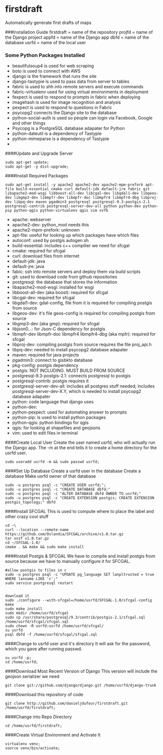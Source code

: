 # firstdraft
Automatically generate first drafts of maps

###Installation Guide
firstdraft = name of the repository
projfd = name of the Django project
appfd = name of the Django app
dbfd = name of the database
usrfd = name of the local user

### Some Python Packages Installed 
* beautifulsoup4 is used for web scraping
* boto is used to connect with AWS
* django is the framework that runs the site
* django-tastypie is used to pass data from server to tables
* fabric is used to shh into remote servers and execute commands
* fabric-virtualenv used for using virtual environments in deployment
* fexpect is used to respond to prompts in fabric when deploying
* imagehash is used for image recognition and analysis
* pexpect is used to respond to questions in Fabric
* psycopg2 connects the Django site to the database
* python-social-auth is used so people can login via Facebook, Google and other things
* Psycopg is a PostgreSQL database adapater for Python
* python-dateutil is a dependency of Tastypie
* python-mimeparse is a dependency of Tastypie
* 

####Update and Upgrade Server
```
sudo apt-get update;
sudo apt-get -y dist-upgrade;
```


####Install Required Packages
```
sudo apt-get install -y apache2 apache2-dev apache2-mpm-prefork apt-file build-essential cmake curl default-jdk default-jre fabric git libapache2-mod-wsgi libboost-all-dev libcgal-dev libgdal1-dev libgeos-dev libgmp3-dev libmpfr-dev libmpfr-doc libmpfr4 libmpfr4-dbg libproj-dev libpq-dev maven pgadmin3 postgresql postgresql-9.3-postgis-2.1 postgresql-contrib postgresql-server-dev-all python python-dev python-pip python-qgis python-virtualenv qgis vim xvfb
```
* apache: webserver
* apache2-dev: python_mod needs this
* apache2-mpm-prefork: unknown
* apt-file: useful for looking up which packages have which files
* autoconf: used by postgis autogen.sh
* build-essential: includes c++ compilier we need for sfcgal
* cmake: required for sfcgal
* curl: download files from internet
* default-jdk: java
* default-jre: java
* fabic: ssh into remote servers and deploy them via build scripts
* git: used to download code from github repositories
* postgresql: the database that stores the information
* libapache2-mod-wsgi: installed for wsgi
* libboost-all-dev (aka boost): required for sfcgal
* libcgal-dev: required for sfcgal
* libgdal1-dev: gdal-config, file from it is required for compiling postgis from source
* libgeos-dev: it's file geos-config is required for compiling postgis from source
* libgmp3-dev (aka gmp): required for sfcgal
* libjson0...: for Json-C dependency for postgis
* libmpfr-dev libmpfr-doc libmpfr4 libmpfr4-dbg (aka mpfr): required for sfcgal
* libproj-dev: compiling postgis from source requires the file proj_api.h
* libpq-dev: needed to install psycopg2 database adapater
* maven: required for java projects
* pgadmin3: connect to gisbkto database
* pkg-config: postgis dependency
* postgis: NOT INCLUDING. MUST BUILD FROM SOURCE
* postgresql-9.3-postgis-2.1: connects postgresql to postgis 
* postgresql-contrib: postgis requires it
* postgresql-server-dev-all: includes all postgres stuff needed; includes postgresql-server-dev-X.Y, which is needed to install psycopg2 database adapater
* python: code language that django uses
* python-dev:
* python-pexpect: used for automating answer to prompts
* python-pip: is used to install python packages
* python-qgis: python bindings for qgis
* qgis: for looking at shapefiles and geojsons
* vim: used to edit files in terminal


####Create Local User
Create the user named usrfd, who will actually run the Django app.
The -m at the end tells it to create a home directory for the usrfd user.
```
sudo useradd usrfd -m && sudo passwd usrfd;
```

####Set Up Database
Create a usrfd user in the database
Create a database
Make usrfd owner of that database
```
sudo -u postgres psql -c "CREATE USER usrfd;";
sudo -u postgres psql -c "CREATE DATABASE dbfd;"
sudo -u postgres psql -c "ALTER DATABASE dbfd OWNER TO usrfd;"
sudo -u postgres psql -c "CREATE EXTENSION postgis; CREATE EXTENSION postgis_topology;" dbfd
```

####Install SFCGAL
This is used to compute where to place the label and other crazy cool stuff
```
cd ~\
curl --location --remote-name https://github.com/Oslandia/SFCGAL/archive/v1.0.tar.gz
tar xvzf v1.0.tar.gz
cd ~/SFCGAL-1.0/
cmake . && make && sudo make install
```


####Install Postgis & SFCGAL
We have to compile and install postgis from source because we have to manually configure it for SFCGAL.

```
#allow postgis to files in c
sudo -u postgres psql -c "UPDATE pg_language SET lanpltrusted = true WHERE lanname LIKE 'c';"
sudo service postgresql restart


download it
sudo ./configure --with-sfcgal=/home/usrfd/SFCGAL-1.0/sfcgal-config
make
sudo make install
sudo mkdir /home/usrfd/sfcgal
sudo cp /usr/share/postgresql/9.3/contrib/postgis-2.1/sfcgal.sql /home/usrfd/sfcgal/sfcgal.sql
sudo chown -R usrfd:usrfd /home/usrfd/sfcgal/
su usrfd
psql dbfd -f /home/usrfd/sfcgal/sfcgal.sql
```


####Change to usrfd user and it's directory
It will ask for the password, which you gave after running passwd.
```
su usrfd -p;
cd /home/usrfd;
```

####Download Most Recent Version of Django
This version will include the geojson serializer we need
```
git clone git://github.com/django/django.git /home/usrfd/django-trunk
```

####Download this repository of code
```
git clone http://github.com/danieljdufour/firstdraft.git /home/usrfd/firstdraft;
```

####Change into Repo Directory
```
cd /home/usrfd/firstdraft;
```

####Create Virtual Environment and Activate It
```
virtualenv venv;
source venv/bin/activate;
```
